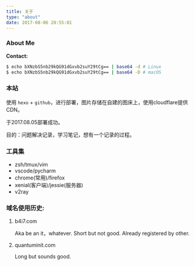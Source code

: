 ```yaml
---
title: 关于
type: "about"
date: 2017-08-06 20:55:01
---
```


### About Me

**Contact:**

```bash
$ echo bXNzbS5nb29kQG91dGxvb2suY29tCg== | base64 -d # Linux
$ echo bXNzbS5nb29kQG91dGxvb2suY29tCg== | base64 -D # macOS
```

### 本站

使用 `hexo` + `github`，进行部署，图片存储在自建的图床上，使用cloudflare提供CDN。

于2017.08.05部署成功。

目的：问题解决记录，学习笔记，想有一个记录的过程。

### 工具集
   - zsh/tmux/vim
   - vscode/pycharm
   - chrome(常用)/firefox
   - xenial(客户端)/jessie(服务器)
   - v2ray

### 域名使用历史:

1. b4i7.com

   Aka be an it，whatever. Short but not good. Already registered by other.

2. quantuminit.com

   Long but sounds good.

